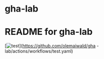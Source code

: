 # gha-lab

# README for gha-lab
[![test](https://github.com/olemaiwald/ghalab/actions/workflows/test.yaml/badge.svg)](https://github.com/olemaiwald/gha
-lab/actions/workflows/test.yaml)

